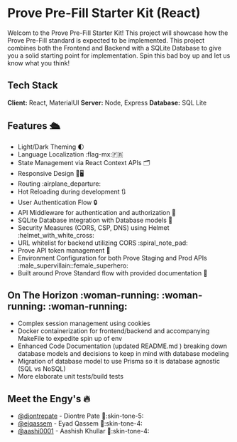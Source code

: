 # Prove Pre-Fill Starter Kit (React)
Welcom to the Prove Pre-Fill Starter Kit! This project will showcase how the Prove Pre-Fill standard is expected to be implemented. This project combines both the Frontend and Backend with a SQLite Database to give you a solid starting point for implementation. Spin this bad boy up and let us know what you think!

## Tech Stack
**Client:** React, MaterialUI
**Server:** Node, Express
**Database:** SQL Lite

## Features :passenger_ship:
- Light/Dark Theming :first_quarter_moon:
- Language Localization :flag-mx::fr:
- State Management via React Context APIs :card_index_dividers:
- Responsive Design :iphone::desktop_computer:
- Routing :airplane_departure:
- Hot Reloading during development :arrows_clockwise:
- User Authentication Flow :lock:
- API Middleware for authentication and authorization :identification_card:
- SQLite Database integration with Database models :minidisc:
- Security Measures (CORS, CSP, DNS) using Helmet :helmet_with_white_cross:
- URL whitelist for backend utilizing CORS :spiral_note_pad:
- Prove API token management :key:
- Environment Configuration for both Prove Staging and Prod APIs :male_supervillain::female_superhero:
- Built around Prove Standard flow with provided documentation :100:

## On The Horizon :woman-running: :woman-running: :woman-running:
- Complex session management using cookies
- Docker containerization for frontend/backend and accompanying MakeFile to expedite spin up of env
- Enhanced Code Documentation (updated README.md ) breaking down database models and decisions to keep in mind with database modeling
- Migration of database model to use Prisma so it is database agnostic (SQL vs NoSQL)
- More elaborate unit tests/build tests

## Meet the Engy's :fire:
- [@diontrepate](https://www.github.com/diontrepate) - Diontre Pate :muscle::skin-tone-5:
- [@ejqassem](https://www.github.com/ejqassem) - Eyad Qassem :muscle::skin-tone-4:
- [@aashi0001](https://www.github.com/aashi0001) - Aashish Khullar :muscle::skin-tone-4: